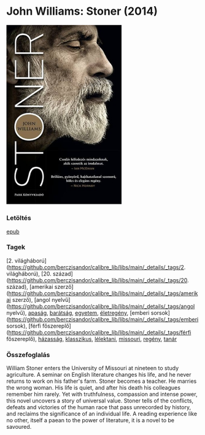 # <a name="id_1004">John Williams: Stoner (2014)</a>
<img src="https://github.com/BercziSandor/calibre_lib/raw/main/libs/main/John%20Williams/Stoner%20%281004%29/cover.jpg" alt="cover" width="300"/>

### Letöltés
[epub](https://github.com/BercziSandor/calibre_lib/raw/main/libs/main/John%20Williams/Stoner%20%281004%29/Stoner%20-%20John%20Williams.epub)

### Tagek
[2. világháború](https://github.com/berczisandor/calibre_lib/libs/main/_details/_tags/2. világháború), [20. század](https://github.com/berczisandor/calibre_lib/libs/main/_details/_tags/20. század), [amerikai szerző](https://github.com/berczisandor/calibre_lib/libs/main/_details/_tags/amerikai szerző), [angol nyelvű](https://github.com/berczisandor/calibre_lib/libs/main/_details/_tags/angol nyelvű), [apaság](https://github.com/berczisandor/calibre_lib/libs/main/_details/_tags/apaság), [barátság](https://github.com/berczisandor/calibre_lib/libs/main/_details/_tags/barátság), [egyetem](https://github.com/berczisandor/calibre_lib/libs/main/_details/_tags/egyetem), [életregény](https://github.com/berczisandor/calibre_lib/libs/main/_details/_tags/életregény), [emberi sorsok](https://github.com/berczisandor/calibre_lib/libs/main/_details/_tags/emberi sorsok), [férfi főszereplő](https://github.com/berczisandor/calibre_lib/libs/main/_details/_tags/férfi főszereplő), [házasság](https://github.com/berczisandor/calibre_lib/libs/main/_details/_tags/házasság), [klasszikus](https://github.com/berczisandor/calibre_lib/libs/main/_details/_tags/klasszikus), [lélektani](https://github.com/berczisandor/calibre_lib/libs/main/_details/_tags/lélektani), [missouri](https://github.com/berczisandor/calibre_lib/libs/main/_details/_tags/missouri), [regény](https://github.com/berczisandor/calibre_lib/libs/main/_details/_tags/regény), [tanár](https://github.com/berczisandor/calibre_lib/libs/main/_details/_tags/tanár)

### Összefoglalás
<div>
<p>William Stoner enters the University of Missouri at nineteen to study agriculture. A seminar on English literature changes his life, and he never returns to work on his father's farm. Stoner becomes a teacher. He marries the wrong woman. His life is quiet, and after his death his colleagues remember him rarely. Yet with truthfulness, compassion and intense power, this novel uncovers a story of universal value. Stoner tells of the conflicts, defeats and victories of the human race that pass unrecorded by history, and reclaims the significance of an individual life. A reading experience like no other, itself a paean to the power of literature, it is a novel to be savoured.</p></div>


